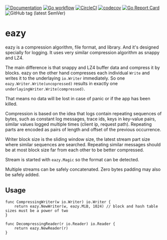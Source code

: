 [![Documentation](https://pkg.go.dev/badge/tlog.app/go/eazy)](https://pkg.go.dev/tlog.app/go/eazy?tab=doc)
[![Go workflow](https://github.com/tlog-dev/eazy/actions/workflows/go.yml/badge.svg)](https://github.com/tlog-dev/eazy/actions/workflows/go.yml)
[![CircleCI](https://circleci.com/gh/tlog-dev/eazy.svg?style=svg)](https://circleci.com/gh/tlog-dev/eazy)
[![codecov](https://codecov.io/gh/tlog-dev/eazy/tags/latest/graph/badge.svg)](https://codecov.io/gh/tlog-dev/eazy)
[![Go Report Card](https://goreportcard.com/badge/tlog.app/go/eazy)](https://goreportcard.com/report/tlog.app/go/eazy)
![GitHub tag (latest SemVer)](https://img.shields.io/github/v/tag/tlog-dev/eazy?sort=semver)

# eazy

eazy is a compression algorithm, file format, and library. And it's designed specially for logging.
It uses very similar compression algorithm as snappy and LZ4.

The main difference is that snappy and LZ4 buffer data and compress it by blocks.
eazy on the other hand compresses each individual `Write` and writes it to the underlaying `io.Writer` immediately.
So one `eazy.Writer.Write(uncopressed)` results in exactly one `underlayingWriter.Write(compressed)`.

That means no data will be lost in case of panic or if the app has been killed.

Compression is based on the idea that logs contain repeating sequences of bytes,
such as constant log messages, trace ids, keys in key-value pairs, similar values logged multiple times (client ip, request path).
Repeating parts are encoded as pairs of length and offset of the previous occurrence.

Writer block size is the sliding window size, the latest stream part size where similar sequences are searched.
Repeating similar messages should be at most block size far from each other to be better compressed.

Stream is started with `eazy.Magic` so the format can be detected.

Multiple streams can be safely concatenated. Zero bytes padding may also be safely added.

## Usage

```
func CompressingWriter(w io.Writer) io.Writer {
	return eazy.NewWriter(w, eazy.MiB, 1024) // block and hash table sizes must be a power of two
}

func DecompressingReader(r io.Reader) io.Reader {
	return eazy.NewReader(r)
}
```

